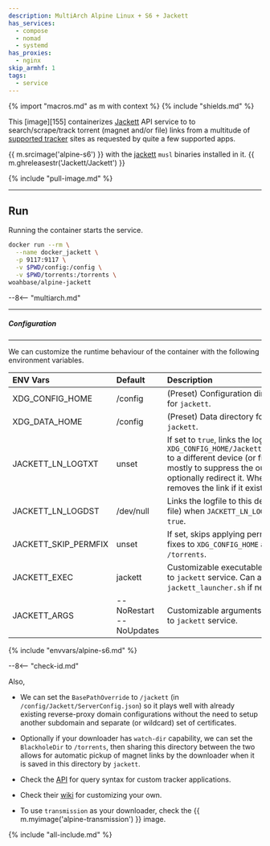 ```yaml
---
description: MultiArch Alpine Linux + S6 + Jackett
has_services:
  - compose
  - nomad
  - systemd
has_proxies:
  - nginx
skip_armhf: 1
tags:
  - service
---
```


{% import "macros.md" as m with context %}
{% include "shields.md" %}

This [image][155] containerizes [Jackett][1] API service to to
search/scrape/track torrent (magnet and/or file) links from
a multitude of [supported tracker][4] sites as requested by quite
a few supported apps.

{{ m.srcimage('alpine-s6') }} with the [jackett][1] `musl` binaries
installed in it. {{ m.ghreleasestr('Jackett/Jackett') }}

{% include "pull-image.md" %}

---
Run
---

Running the container starts the service.

``` sh
docker run --rm \
  --name docker_jackett \
  -p 9117:9117 \
  -v $PWD/config:/config \
  -v $PWD/torrents:/torrents \
woahbase/alpine-jackett
```

--8<-- "multiarch.md"

---
##### Configuration
---

We can customize the runtime behaviour of the container with the
following environment variables.

| ENV Vars             | Default                 | Description
| :---                 | :---                    | :---
| XDG_CONFIG_HOME      | /config                 | (Preset) Configuration directory for `jackett`.
| XDG_DATA_HOME        | /config                 | (Preset) Data directory for `jackett`.
| JACKETT_LN_LOGTXT    | unset                   | If set to `true`, links the logfile `XDG_CONFIG_HOME/Jackett/log.txt` to a different device (or file) mostly to suppress the output, or optionally redirect it. When `false`, removes the link if it exists.
| JACKETT_LN_LOGDST    | /dev/null               | Links the logfile to this device (or file) when `JACKETT_LN_LOGTXT` is `true`.
| JACKETT_SKIP_PERMFIX | unset                   | If set, skips applying permission fixes to `XDG_CONFIG_HOME` and `/torrents`.
| JACKETT_EXEC         | jackett                 | Customizable executable passed to `jackett` service. Can also be `jackett_launcher.sh` if needed.
| JACKETT_ARGS         | --NoRestart --NoUpdates | Customizable arguments passed to `jackett` service.
{% include "envvars/alpine-s6.md" %}

--8<-- "check-id.md"

Also,

* We can set the `BasePathOverride` to `/jackett` (in
  `/config/Jackett/ServerConfig.json`) so it plays well with
  already existing reverse-proxy domain configurations without the
  need to setup another subdomain and separate (or wildcard) set
  of certificates.

* Optionally if your downloader has `watch-dir` capability, we
  can set the `BlackholeDir` to `/torrents`, then sharing this
  directory between the two allows for automatic pickup of magnet
  links by the downloader when it is saved in this directory by
  `jackett`.

* Check the [API][3] for query syntax for custom tracker
  applications.

* Check their [wiki][2] for customizing your own.

* To use `transmission` as your downloader, check the {{
  m.myimage('alpine-transmission') }} image.

[1]: https://github.com/Jackett/Jackett
[2]: https://github.com/Jackett/Jackett/wiki
[3]: https://github.com/Jackett/Jackett/wiki/Jackett-API
[4]: https://github.com/Jackett/Jackett#supported-trackers
[5]: https://github.com/linuxserver/docker-jackett

{% include "all-include.md" %}
